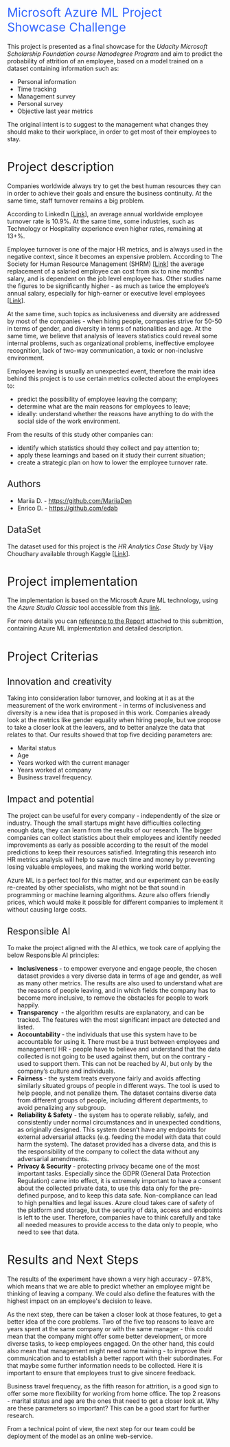 <h1><span style="font-weight: 400; color: #3366ff;">Microsoft Azure ML Project Showcase Challenge</span></h1>
<p><span style="font-weight: 400;">This project is presented as a final showcase for the </span><em><span style="font-weight: 400;">Udacity Microsoft Scholarship Foundation course Nanodegree Program</span></em><span style="font-weight: 400;"> and aim to predict the probability of attrition of an employee, based on a model trained on a dataset containing information such as:</span></p>
<ul>
<li style="font-weight: 400;"><span style="font-weight: 400;">Personal information</span></li>
<li style="font-weight: 400;"><span style="font-weight: 400;">Time tracking</span></li>
<li style="font-weight: 400;"><span style="font-weight: 400;">Management survey</span></li>
<li style="font-weight: 400;"><span style="font-weight: 400;">Personal survey</span></li>
<li style="font-weight: 400;"><span style="font-weight: 400;">Objective last year metrics</span></li>
</ul>
<p><span style="font-weight: 400;">The original intent is to suggest </span><span style="font-weight: 400;">to the management what changes they should make to their workplace, in order to get most of their employees to stay.</span></p>
<h1><span style="font-weight: 400;">Project description</span></h1>
<p><span style="font-weight: 400;">Companies worldwide always try to get the best human resources they can in order to achieve their goals and ensure the business continuity. At the same time, staff turnover remains a big problem.&nbsp;</span></p>
<p><span style="font-weight: 400;">According to LinkedIn [</span><a href="https://business.linkedin.com/talent-solutions/blog/trends-and-research/2018/the-3-industries-with-the-highest-turnover-rates"><span style="font-weight: 400;">Link</span></a><span style="font-weight: 400;">], an average annual worldwide employee turnover rate is 10.9%. At the same time, some industries, such as Technology or Hospitality experience even higher rates, remaining at 13+%.&nbsp;</span></p>
<p><span style="font-weight: 400;">Employee turnover is one of the major HR metrics, and is always used in the negative context, since it becomes an expensive problem. According to The Society for Human Resource Management (SHRM) [</span><a href="https://www.shrm.org/hr-today/trends-and-forecasting/special-reports-and-expert-views/Documents/Retaining-Talent.pdf"><span style="font-weight: 400;">Link</span></a><span style="font-weight: 400;">] the average replacement of a salaried employee can cost from six to nine months&rsquo; salary, and is dependent on the job level employee has. Other studies name the figures to be significantly higher - as much as twice the employee&rsquo;s annual salary, especially for high-earner or executive level employees [</span><a href="https://mnwi.usi.com/Resources/Resource-Library/Resource-Library-Article/ArtMID/666/ArticleID/782"><span style="font-weight: 400;">Link</span></a><span style="font-weight: 400;">].</span></p>
<p><span style="font-weight: 400;">At the same time, such topics as inclusiveness and diversity are addressed by most of the companies - when hiring people, companies strive for 50-50 in terms of gender, and diversity in terms of nationalities and age. At the same time, we believe that analysis of leavers statistics could reveal some internal problems, such as organizational problems, ineffective employee recognition, lack of two-way communication, a toxic or non-inclusive environment.&nbsp;</span></p>
<p><span style="font-weight: 400;">Employee leaving is usually an unexpected event, therefore the main idea behind this project is to use certain metrics collected about the employees to:</span></p>
<ul>
<li style="font-weight: 400;"><span style="font-weight: 400;">predict the possibility of employee leaving the company;</span></li>
<li style="font-weight: 400;"><span style="font-weight: 400;">determine what are the main reasons for employees to leave;</span></li>
<li style="font-weight: 400;"><span style="font-weight: 400;">ideally: understand whether the reasons have anything to do with the social side of the work environment.&nbsp;&nbsp;</span></li>
</ul>
<p><span style="font-weight: 400;">From the results of this study other companies can:</span></p>
<ul>
<li style="font-weight: 400;"><span style="font-weight: 400;">identify which statistics should they collect and pay attention to;&nbsp;</span></li>
<li style="font-weight: 400;"><span style="font-weight: 400;">apply these learnings and based on it study their current situation;&nbsp;</span></li>
<li style="font-weight: 400;"><span style="font-weight: 400;">create a strategic plan on how to lower the employee turnover rate.</span></li>
</ul>
<h2><span style="font-weight: 400;">Authors</span></h2>
<ul>
<li style="font-weight: 400;"><span style="font-weight: 400;">Mariia D. - </span><a href="https://github.com/MariiaDen"><span style="font-weight: 400;">https://github.com/MariiaDen</span></a></li>
<li style="font-weight: 400;"><span style="font-weight: 400;">Enrico D. - </span><a href="https://github.com/edab"><span style="font-weight: 400;">https://github.com/edab</span></a><span style="font-weight: 400;">&nbsp;</span></li>
</ul>
<h2><span style="font-weight: 400;">DataSet</span></h2>
<p><span style="font-weight: 400;">The dataset used for this project is the </span><em><span style="font-weight: 400;">HR Analytics Case Study</span></em><span style="font-weight: 400;"> by Vijay Choudhary available through Kaggle [</span><a href="https://www.kaggle.com/vjchoudhary7/hr-analytics-case-study"><span style="font-weight: 400;">Link</span></a><span style="font-weight: 400;">].</span></p>
<h1><span style="font-weight: 400;">Project implementation</span></h1>
<p><span style="font-weight: 400;">The implementation is based on the Microsoft Azure ML technology, using the </span><em><span style="font-weight: 400;">Azure Studio Classic</span></em><span style="font-weight: 400;"> tool accessible from this </span><a href="https://studio.azureml.net/"><span style="font-weight: 400;">link</span></a><span style="font-weight: 400;">.</span></p>
<p><span style="font-weight: 400;">For more details you can <a href="report.pdf">reference to the Report</a> attached to this submittion, containing Azure ML implementation and detailed description.</span></p>
<h1><span style="font-weight: 400;">Project Criterias</span></h1>
<h2><span style="font-weight: 400;">Innovation and creativity</span></h2>
<p><span style="font-weight: 400;">Taking into consideration labor turnover, and looking at it as at the measurement of the work environment - in terms of inclusiveness and diversity is a new idea that is proposed in this work. Companies already look at the metrics like gender equality when hiring people, but we propose to take a closer look at the leavers, and to better analyze the data that relates to that. Our results showed that top five deciding parameters are:&nbsp;</span></p>
<ul>
<li style="font-weight: 400;"><span style="font-weight: 400;">Marital status</span></li>
<li style="font-weight: 400;"><span style="font-weight: 400;">Age</span></li>
<li style="font-weight: 400;"><span style="font-weight: 400;">Years worked with the current manager</span></li>
<li style="font-weight: 400;"><span style="font-weight: 400;">Years worked at company</span></li>
<li style="font-weight: 400;"><span style="font-weight: 400;">Business travel frequency.</span></li>
</ul>
<h2><span style="font-weight: 400;">Impact and potential</span></h2>
<p><span style="font-weight: 400;">The project can be useful for every company - independently of the size or industry. Though the small startups might have difficulties collecting enough data, they can learn from the results of our research. The bigger companies can collect statistics about their employees and identify needed improvements as early as possible according to the result of the model predictions to keep their resources satisfied. Integrating this research into HR metrics analysis will help to save much time and money by preventing losing valuable employees, and making the working world better.&nbsp;</span></p>
<p><span style="font-weight: 400;">Azure ML is a perfect tool for this matter, and our experiment can be easily re-created by other specialists, who might not be that sound in programming or machine learning algorithms. Azure also offers friendly prices, which would make it possible for different companies to implement it without causing large costs.&nbsp;</span></p>
<h2><span style="font-weight: 400;">Responsible AI</span></h2>
<p><span style="font-weight: 400;">To make the project aligned with the AI ethics, we took care of applying the below Responsible AI principles:&nbsp;</span></p>
<ul>
<li style="font-weight: 400;"><strong>Inclusiveness </strong><span style="font-weight: 400;">- to empower everyone and engage people, the chosen dataset provides a very diverse data in terms of age and gender, as well as many other metrics. The results are also used to understand what are the reasons of people leaving, and in which fields the company has to become more inclusive, to remove the obstacles for people to work happily.&nbsp;</span></li>
<li style="font-weight: 400;"><strong>Transparency </strong><span style="font-weight: 400;">&nbsp;- the algorithm results are explanatory, and can be tracked. The features with the most significant impact are detected and listed.&nbsp;</span></li>
<li style="font-weight: 400;"><strong>Accountability </strong><span style="font-weight: 400;">- the individuals that use this system have to be accountable for using it. There must be a trust between employees and management/ HR - people have to believe and understand that the data collected is not going to be used against them, but on the contrary - used to support them. This can not be reached by AI, but only by the company&rsquo;s culture and individuals.&nbsp;</span></li>
<li style="font-weight: 400;"><strong>Fairness </strong><span style="font-weight: 400;">- the system treats everyone fairly and avoids affecting similarly situated groups of people in different ways. The tool is used to help people, and not penalize them. The dataset contains diverse data from different groups of people, including different departments, to avoid penalizing any subgroup.</span></li>
<li style="font-weight: 400;"><strong>Reliability &amp; Safety</strong><span style="font-weight: 400;"> - the system has to operate reliably, safely, and consistently under normal circumstances and in unexpected conditions, as originally designed. This system doesn&rsquo;t have any endpoints for external adversarial attacks (e.g. feeding the model with data that could harm the system). The dataset provided has a diverse data, and this is the responsibility of the company to collect the data without any adversarial amendments.&nbsp;</span></li>
<li style="font-weight: 400;"><strong>Privacy &amp; Security</strong><span style="font-weight: 400;"> - protecting privacy became one of the most important tasks. Especially since the GDPR (General Data Protection Regulation) came into effect, it is extremely important to have a consent about the collected private data, to use this data only for the pre-defined purpose, and to keep this data safe. Non-compliance can lead to high penalties and legal issues. Azure cloud takes care of safety of the platform and storage, but the security of data, access and endpoints is left to the user. Therefore, companies have to think carefully and take all needed measures to provide access to the data only to people, who need to see that data.&nbsp;</span></li>
</ul>
<h1><span style="font-weight: 400;">Results and Next Steps</span></h1>
<p><span style="font-weight: 400;">The results of the experiment have shown a very high accuracy - 97.8%, which means that we are able to predict whether an employee might be thinking of leaving a company. We could also define the features with the highest impact on an employee's decision to leave.&nbsp;</span></p>
<p><span style="font-weight: 400;">As the next step, there can be taken a closer look at those features, to get a better idea of the core problems. Two of the five top reasons to leave are years spent at the same company or with the same manager - this could mean that the company might offer some better development, or more diverse tasks, to keep employees engaged. On the other hand, this could also mean that management might need some training - to improve their communication and to establish a better rapport with their subordinates. For that maybe some further information needs to be collected. Here it is important to ensure that employees trust to give sincere feedback.&nbsp;</span></p>
<p><span style="font-weight: 400;">Business travel frequency, as the fifth reason for attrition, is a good sign to offer some more flexibility for working from home office. The top 2 reasons - marital status and age are the ones that need to get a closer look at. Why are these parameters so important? This can be a good start for further research.&nbsp;</span></p>
<p><span style="font-weight: 400;">From a technical point of view, the next step for our team could be deployment of the model as an online web-service.&nbsp;</span></p>
